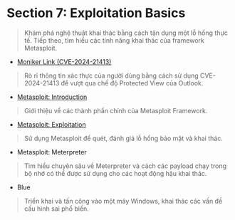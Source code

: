 # **Section 7: Exploitation Basics**
>Khám phá nghệ thuật khai thác bằng cách tận dụng một lỗ hổng thực tế. Tiếp theo, tìm hiểu các tính năng khai thác của framework Metasploit.

- [Moniker Link (CVE-2024-21413)](./1_Moniker_Link.md)  
>Rò rỉ thông tin xác thực của người dùng bằng cách sử dụng CVE-2024-21413 để vượt qua chế độ Protected View của Outlook.

- [Metasploit: Introduction](./2_Metasploit_Introduction.md)  
>Giới thiệu về các thành phần chính của Metasploit Framework.

- [Metasploit: Exploitation](./3_Metasploit_Exploitation.md)  
>Sử dụng Metasploit để quét, đánh giá lỗ hổng bảo mật và khai thác.

- Metasploit: Meterpreter  
>Tìm hiểu chuyên sâu về Meterpreter và cách các payload chạy trong bộ nhớ có thể được sử dụng cho các hoạt động hậu khai thác.

- Blue  
>Triển khai và tấn công vào một máy Windows, khai thác các vấn đề cấu hình sai phổ biến.

